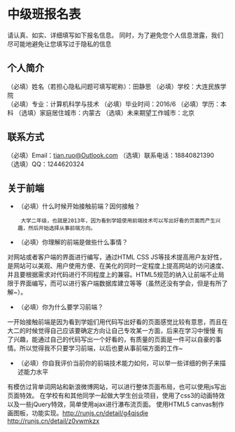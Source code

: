 # 中级班报名表

请认真、如实、详细填写如下报名信息。
同时，为了避免您个人信息泄露，我们尽可能地避免让您填写过于隐私的信息

## 个人简介

（必填）姓名（若担心隐私问题可填写昵称）：田静思
（必填）学校：大连民族学院  
（必填）专业：计算机科学与技术
（必填）毕业时间：2016/6
（必填）学历：本科
（选填）家庭居住城市：内蒙古
（选填）未来期望工作城市：北京

## 联系方式

（必填）Email：tian.ruo@Outlook.com
（选填）联系电话：18840821390
（选填）QQ：1244620324

## 关于前端

+ （必填）什么时候开始接触前端？因何接触？

       大学二年级，也就是2013年，因为看到学姐使用前端技术可以写出好看的页面而产生兴趣，然后开始选择从事前端方向。
+ （必填）你理解的前端是做些什么事情？

 对网站或者客户端的界面进行编写，通过HTML CSS JS等技术提高用户友好性，是网站可以美观、用户使用方便、在美化的同时一定程度上提高网站的访问速度、并且要根据需求对代码进行不同程度上的兼容。HTML5规范的纳入让前端不止局限于界面编写，而可以进行客户端数据库建立等等（虽然还没有学会，但是有所了解~）。

+ （必填）你为什么要学习前端？

 一开始接触前端是因为看到学姐们用代码写出好看的页面感觉比较有意思，而且在大二的时候觉得自己应该要确定方向让自己专攻某一方面，后来在学习中慢慢   有了兴趣，能通过自己的代码写出一个好看的，有质量的页面是一件可以自豪的事情。所以觉得我不只要学习前端，以后也要从事前端方面的工作~

+ （必填）你自我评价当前你的前端技术能力如何，可以举一些详细的例子来描述能力水平

有模仿过背单词网站和新浪微博网站，可以进行整体页面布局，也可以使用js写出页面特效。
在学校有和其他同学一起做大学生创业项目，使用了css3的动画特效以及一些jQuery特效，简单使用ajax进行瀑布流页面。
使用HTML5 canvas制作画图板，功能实现。http://runjs.cn/detail/g4qjsdje          http://runjs.cn/detail/z0vwmkzx
